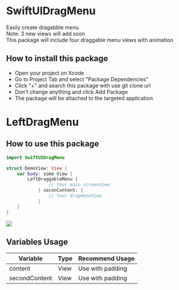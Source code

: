 # SwiftUIDragMenu

<p>
Easily create dragabble menu <br>
Note: 3 new views will add soon <br>
This package will include four draggable menu views with animation
</p>

## How to install this package 

+ Open your project on Xcode
+ Go to Project Tab and select "Package Dependencies"
+ Click "+" and search this package with use git clone url
+ Don't change anything and click Add Package
+ The package will be attached to the targeted application

# LeftDragMenu

## How to use this package

```swift
import SwiftUIDragMenu

struct DemoView: View {
    var body: some View {
        LeftDraggableMenu {
                // Your main screenView
            } seconContent: {
                // Your dragmenuView
            }
    }
}
```

<img src="https://github.com/devmehmetates/SwiftUIDragMenu/blob/main/Sources/Resources/Ekran-Kayd%C4%B1-2021-11-15-17.08.22.gif">

## Variables Usage

| Variable | Type | Recommend Usage |
| -------- | ---- | --------------- |
| content | View | Use with padding |
| secondContent | View | Use with padding |

